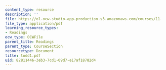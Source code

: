 ```yaml
---
content_type: resource
description: ''
file: https://ol-ocw-studio-app-production.s3.amazonaws.com/courses/11-332j-urban-design-fall-2003/828114463eb37cd109d7e17af18782d4_todd1.pdf
file_type: application/pdf
learning_resource_types:
- Readings
ocw_type: OCWFile
parent_title: Readings
parent_type: CourseSection
resourcetype: Document
title: todd1.pdf
uid: 82811446-3eb3-7cd1-09d7-e17af18782d4
---
```


